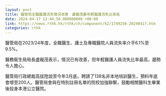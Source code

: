 ```yaml
---
layout: post
title: 醫管局全職醫護流失情況改善　盧寵茂憂年輕醫護流失比率高
date: 2024-04-17 12:44:50.000000000 +08:00
link: https://news.rthk.hk/rthk/ch/component/k2/1749256-20240417.htm
categories: rthk
---
```


醫管局在2023/24年度，全職醫生、護士及專職醫院人員流失率介乎6.1%至9.5%。

醫務衞生局局長盧寵茂表示，情況已有改善，但年輕醫護人員流失比率最高，趨勢令人擔心。

醫管局行政總裁高拔陞說至今年3月底，聘請了138名非本地培訓醫生，預料年底會增至200人。醫管局會與在特別註冊名單的院校加強聯繫，鼓勵相關醫科生畢業後投身本港公立醫院。
